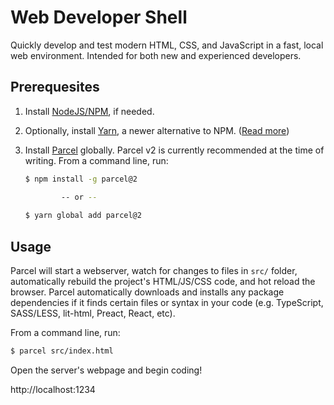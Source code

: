 # Web Developer Shell

Quickly develop and test modern HTML, CSS, and JavaScript in a fast, local web environment.  Intended for both new and experienced developers.

## Prerequesites
1. Install [NodeJS/NPM](https://nodejs.org/en/download/current/), if needed.
1. Optionally, install [Yarn](https://yarnpkg.com/getting-started/install), a newer alternative to NPM. ([Read more](https://spin.atomicobject.com/2020/03/15/why-yarn-2020/))
1. Install [Parcel](https://parceljs.org/) globally.  Parcel v2 is currently recommended at the time of writing.  From a command line, run:

    ```bash
    $ npm install -g parcel@2

            -- or --
        
    $ yarn global add parcel@2
    ```

## Usage

Parcel will start a webserver, watch for changes to files in `src/` folder, automatically rebuild the project's HTML/JS/CSS code, and hot reload the browser.  Parcel automatically downloads and installs any package dependencies if it finds certain files or syntax in your code (e.g. TypeScript, SASS/LESS, lit-html, Preact, React, etc).

From a command line, run:

```sh
$ parcel src/index.html
```

Open the server's webpage and begin coding!

http://localhost:1234
